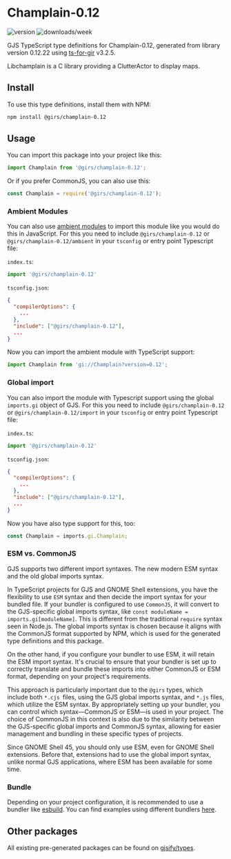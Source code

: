 
# Champlain-0.12

![version](https://img.shields.io/npm/v/@girs/champlain-0.12)
![downloads/week](https://img.shields.io/npm/dw/@girs/champlain-0.12)


GJS TypeScript type definitions for Champlain-0.12, generated from library version 0.12.22 using [ts-for-gir](https://github.com/gjsify/ts-for-gir) v3.2.5.

Libchamplain is a C library providing a ClutterActor to display maps.

## Install

To use this type definitions, install them with NPM:
```bash
npm install @girs/champlain-0.12
```

## Usage

You can import this package into your project like this:
```ts
import Champlain from '@girs/champlain-0.12';
```

Or if you prefer CommonJS, you can also use this:
```ts
const Champlain = require('@girs/champlain-0.12');
```

### Ambient Modules

You can also use [ambient modules](https://github.com/gjsify/ts-for-gir/tree/main/packages/cli#ambient-modules) to import this module like you would do this in JavaScript.
For this you need to include `@girs/champlain-0.12` or `@girs/champlain-0.12/ambient` in your `tsconfig` or entry point Typescript file:

`index.ts`:
```ts
import '@girs/champlain-0.12'
```

`tsconfig.json`:
```json
{
  "compilerOptions": {
    ...
  },
  "include": ["@girs/champlain-0.12"],
  ...
}
```

Now you can import the ambient module with TypeScript support: 

```ts
import Champlain from 'gi://Champlain?version=0.12';
```

### Global import

You can also import the module with Typescript support using the global `imports.gi` object of GJS.
For this you need to include `@girs/champlain-0.12` or `@girs/champlain-0.12/import` in your `tsconfig` or entry point Typescript file:

`index.ts`:
```ts
import '@girs/champlain-0.12'
```

`tsconfig.json`:
```json
{
  "compilerOptions": {
    ...
  },
  "include": ["@girs/champlain-0.12"],
  ...
}
```

Now you have also type support for this, too:

```ts
const Champlain = imports.gi.Champlain;
```


### ESM vs. CommonJS

GJS supports two different import syntaxes. The new modern ESM syntax and the old global imports syntax.

In TypeScript projects for GJS and GNOME Shell extensions, you have the flexibility to use `ESM` syntax and then decide the import syntax for your bundled file. If your bundler is configured to use `CommonJS`, it will convert to the GJS-specific global imports syntax, like `const moduleName = imports.gi[moduleName]`. This is different from the traditional `require` syntax seen in Node.js. The global imports syntax is chosen because it aligns with the CommonJS format supported by NPM, which is used for the generated type definitions and this package.

On the other hand, if you configure your bundler to use ESM, it will retain the ESM import syntax. It's crucial to ensure that your bundler is set up to correctly translate and bundle these imports into either CommonJS or ESM format, depending on your project's requirements.

This approach is particularly important due to the `@girs` types, which include both `*.cjs `files, using the GJS global imports syntax, and `*.js` files, which utilize the ESM syntax. By appropriately setting up your bundler, you can control which syntax—CommonJS or ESM—is used in your project. The choice of CommonJS in this context is also due to the similarity between the GJS-specific global imports and CommonJS syntax, allowing for easier management and bundling in these specific types of projects.

Since GNOME Shell 45, you should only use ESM, even for GNOME Shell extensions. Before that, extensions had to use the global import syntax, unlike normal GJS applications, where ESM has been available for some time.

### Bundle

Depending on your project configuration, it is recommended to use a bundler like [esbuild](https://esbuild.github.io/). You can find examples using different bundlers [here](https://github.com/gjsify/ts-for-gir/tree/main/examples).

## Other packages

All existing pre-generated packages can be found on [gjsify/types](https://github.com/gjsify/types).

